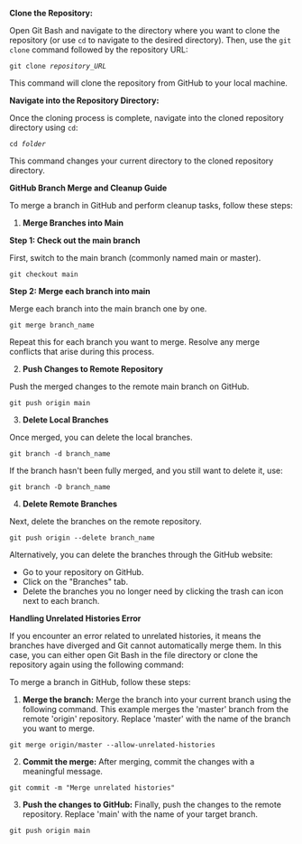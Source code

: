 <p><strong>Clone the Repository:</strong></p>

<p>Open Git Bash and navigate to the directory where you want to clone the repository (or use <code>cd</code> to navigate to the desired directory). Then, use the <code>git clone</code> command followed by the repository URL:</p>

<pre><code class="language-sh">git clone <em>repository_URL</em></code></pre>

<p>This command will clone the repository from GitHub to your local machine.</p>

<p><strong>Navigate into the Repository Directory:</strong></p>

<p>Once the cloning process is complete, navigate into the cloned repository directory using <code>cd</code>:</p>

<pre><code class="language-sh">cd <em>folder</em></code></pre>

<p>This command changes your current directory to the cloned repository directory.</p>


<p><strong>GitHub Branch Merge and Cleanup Guide</strong></p>

<p>To merge a branch in GitHub and perform cleanup tasks, follow these steps:</p>

<ol>
  <li><strong>Merge Branches into Main</strong></li>
</ol>

<p><strong>Step 1: Check out the main branch</strong></p>

<p>First, switch to the main branch (commonly named main or master).</p>

<pre><code class="language-sh">git checkout main</code></pre>

<p><strong>Step 2: Merge each branch into main</strong></p>

<p>Merge each branch into the main branch one by one.</p>

<pre><code class="language-sh">git merge branch_name</code></pre>

<p>Repeat this for each branch you want to merge. Resolve any merge conflicts that arise during this process.</p>

<ol start="2">
  <li><strong>Push Changes to Remote Repository</strong></li>
</ol>

<p>Push the merged changes to the remote main branch on GitHub.</p>

<pre><code class="language-sh">git push origin main</code></pre>

<ol start="3">
  <li><strong>Delete Local Branches</strong></li>
</ol>

<p>Once merged, you can delete the local branches.</p>

<pre><code class="language-sh">git branch -d branch_name</code></pre>

<p>If the branch hasn't been fully merged, and you still want to delete it, use:</p>

<pre><code class="language-sh">git branch -D branch_name</code></pre>

<ol start="4">
  <li><strong>Delete Remote Branches</strong></li>
</ol>

<p>Next, delete the branches on the remote repository.</p>

<pre><code class="language-sh">git push origin --delete branch_name</code></pre>

<p>Alternatively, you can delete the branches through the GitHub website:</p>

<ul>
  <li>Go to your repository on GitHub.</li>
  <li>Click on the "Branches" tab.</li>
  <li>Delete the branches you no longer need by clicking the trash can icon next to each branch.</li>
</ul>

<p><strong>Handling Unrelated Histories Error</strong></p>

<p>If you encounter an error related to unrelated histories, it means the branches have diverged and Git cannot automatically merge them. In this case, you can either open Git Bash in the file directory or clone the repository again using the following command:</p>


<p>To merge a branch in GitHub, follow these steps:</p>

<ol>
  <li><strong>Merge the branch:</strong> Merge the branch into your current branch using the following command. This example merges the 'master' branch from the remote 'origin' repository. Replace 'master' with the name of the branch you want to merge.</li>
</ol>

<pre><code class="language-bash">git merge origin/master --allow-unrelated-histories</code></pre>

<ol start="2">
  <li><strong>Commit the merge:</strong> After merging, commit the changes with a meaningful message.</li>
</ol>

<pre><code class="language-bash">git commit -m "Merge unrelated histories"</code></pre>

<ol start="3">
  <li><strong>Push the changes to GitHub:</strong> Finally, push the changes to the remote repository. Replace 'main' with the name of your target branch.</li>
</ol>

<pre><code class="language-bash">git push origin main</code></pre>
